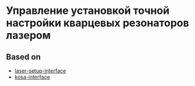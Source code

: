 # Управление установкой точной настройки кварцевых резонаторов лазером

## Based on
* [laser-setup-interface](https://github.com/ololoshka2871/Laser-setup-interface)
* [kosa-interface](https://github.com/ololoshka2871/kosa-interface)
